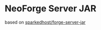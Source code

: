 # NeoForge Server JAR

based on [sparkedhost/forge-server-jar](https://github.com/sparkedhost/forge-server-jar)
